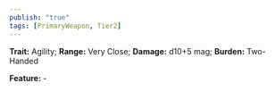 ```yaml
---
publish: "true"
tags: [PrimaryWeapon, Tier2]
---
```

**Trait:** Agility; **Range:** Very Close; **Damage:** d10+5 mag; **Burden:** Two-Handed

**Feature:** -
